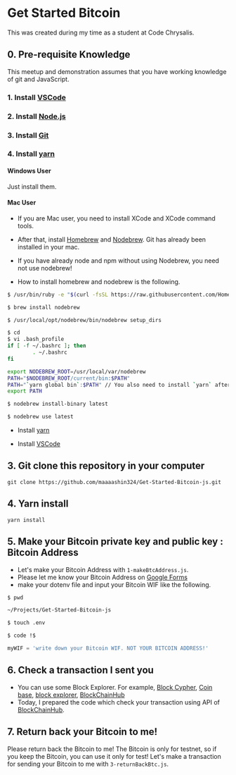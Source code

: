 # Get Started Bitcoin

This was created during my time as a student at Code Chrysalis.

## 0. Pre-requisite Knowledge

This meetup and demonstration assumes that you have working knowledge of git and JavaScript.

### 1. Install [VSCode](https://code.visualstudio.com/)

### 2. Install [Node.js](https://nodejs.org/en/)

### 3. Install [Git](https://git-scm.com/downloads)

### 4. Install [yarn](https://yarnpkg.com/en/docs/install)

#### Windows User

Just install them.

#### Mac User

- If you are Mac user, you need to install XCode and XCode command tools.

- After that, install [Homebrew](https://brew.sh/) and [Nodebrew](https://github.com/hokaccha/nodebrew). Git has already been installed in your mac.

- If you have already node and npm without using Nodebrew, you need not use nodebrew!

- How to install homebrew and nodebrew is the following.

```bash
$ /usr/bin/ruby -e "$(curl -fsSL https://raw.githubusercontent.com/Homebrew/install/master/install)"

$ brew install nodebrew

$ /usr/local/opt/nodebrew/bin/nodebrew setup_dirs

$ cd
$ vi .bash_profile
if [ -f ~/.bashrc ]; then
        . ~/.bashrc
fi

export NODEBREW_ROOT=/usr/local/var/nodebrew
PATH="$NODEBREW_ROOT/current/bin:$PATH"
PATH="`yarn global bin`:$PATH" // You also need to install `yarn` after it
export PATH

$ nodebrew install-binary latest

$ nodebrew use latest

```

- Install [yarn](https://yarnpkg.com/en/docs/install)

- Install [VSCode](https://code.visualstudio.com/)

## 3. Git clone this repository in your computer

```unix
git clone https://github.com/maaaashin324/Get-Started-Bitcoin-js.git
```

## 4. Yarn install

```unix
yarn install
```

## 5. Make your Bitcoin private key and public key : Bitcoin Address

- Let's make your Bitcoin Address with `1-makeBtcAddress.js`.
- Please let me know your Bitcoin Address on [Google Forms](https://docs.google.com/forms/d/e/1FAIpQLSec7jO_a5PAP76-oVz6Ru0wDv-Xn5_5kfNZXL4-n9xKdTrujA/viewform?usp=pp_url&entry.148575301)
- make your dotenv file and input your Bitcoin WIF like the following.

```bash
$ pwd

~/Projects/Get-Started-Bitcoin-js

$ touch .env

$ code !$
```

```js
myWIF = 'write down your Bitcoin WIF. NOT YOUR BITCOIN ADDRESS!'
```

## 6. Check a transaction I sent you

- You can use some Block Explorer. For example, [Block Cypher](https://live.blockcypher.com/), [Coin base](https://www.coinbase.com/), [block explorer](https://blockexplorer.com/), [BlockChainHub](http://btc.blockchainhub.co.jp/)
- Today, I prepared the code which check your transaction using API of [BlockChainHub](http://btc.blockchainhub.co.jp/).

## 7. Return back your Bitcoin to me!

Please return back the Bitcoin to me! The Bitcoin is only for testnet, so if you keep the Bitcoin, you can use it only for test! Let's make a transaction for sending your Bitcoin to me with `3-returnBackBtc.js`.
